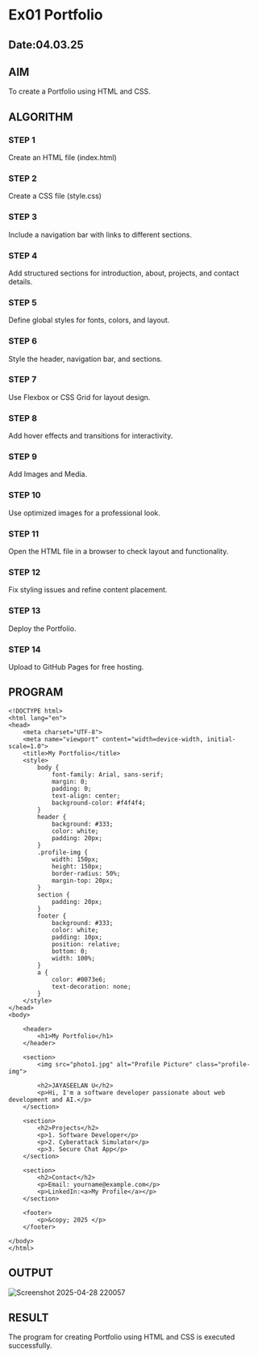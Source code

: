 # Ex01 Portfolio
## Date:04.03.25

## AIM
To create a Portfolio using HTML and CSS.

## ALGORITHM
### STEP 1
Create an HTML file (index.html)

### STEP 2
Create a CSS file (style.css)

### STEP 3
Include a navigation bar with links to different sections.

### STEP 4
Add structured sections for introduction, about, projects, and contact details.

### STEP 5
Define global styles for fonts, colors, and layout.

### STEP 6
Style the header, navigation bar, and sections.

### STEP 7
Use Flexbox or CSS Grid for layout design.

### STEP 8
Add hover effects and transitions for interactivity.

### STEP 9
Add Images and Media.

### STEP 10
Use optimized images for a professional look.

### STEP 11
Open the HTML file in a browser to check layout and functionality.

### STEP 12
Fix styling issues and refine content placement.

### STEP 13
Deploy the Portfolio.

### STEP 14
Upload to GitHub Pages for free hosting.

## PROGRAM
```
<!DOCTYPE html>
<html lang="en">
<head>
    <meta charset="UTF-8">
    <meta name="viewport" content="width=device-width, initial-scale=1.0">
    <title>My Portfolio</title>
    <style>
        body {
            font-family: Arial, sans-serif;
            margin: 0;
            padding: 0;
            text-align: center;
            background-color: #f4f4f4;
        }
        header {
            background: #333;
            color: white;
            padding: 20px;
        }
        .profile-img {
            width: 150px;
            height: 150px;
            border-radius: 50%;
            margin-top: 20px;
        }
        section {
            padding: 20px;
        }
        footer {
            background: #333;
            color: white;
            padding: 10px;
            position: relative;
            bottom: 0;
            width: 100%;
        }
        a {
            color: #0073e6;
            text-decoration: none;
        }
    </style>
</head>
<body>

    <header>
        <h1>My Portfolio</h1>
    </header>

    <section>
        <img src="photo1.jpg" alt="Profile Picture" class="profile-img">

        <h2>JAYASEELAN U</h2>
        <p>Hi, I'm a software developer passionate about web development and AI.</p>
    </section>

    <section>
        <h2>Projects</h2>
        <p>1. Software Developer</p>
        <p>2. Cyberattack Simulator</p>
        <p>3. Secure Chat App</p>
    </section>

    <section>
        <h2>Contact</h2>
        <p>Email: yourname@example.com</p>
        <p>LinkedIn:<a>My Profile</a></p>
    </section>

    <footer>
        <p>&copy; 2025 </p>
    </footer>

</body>
</html>
```

## OUTPUT
![Screenshot 2025-04-28 220057](https://github.com/user-attachments/assets/35d7191d-29fe-400f-baec-c48151765878)



## RESULT
The program for creating Portfolio using HTML and CSS is executed successfully.
